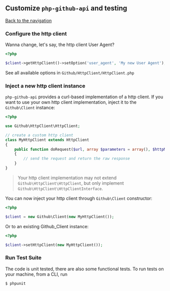 ## Customize `php-github-api` and testing
[Back to the navigation](index.md)

### Configure the http client

Wanna change, let's say, the http client User Agent?

```php
<?php

$client->getHttpClient()->setOption('user_agent', 'My new User Agent');
```

See all available options in `Github/HttpClient/HttpClient.php`

### Inject a new http client instance

`php-github-api` provides a curl-based implementation of a http client.
If you want to use your own http client implementation, inject it to the `Github\Client` instance:

```php
<?php

use Github\HttpClient\HttpClient;

// create a custom http client
class MyHttpClient extends HttpClient
{
    public function doRequest($url, array $parameters = array(), $httpMethod = 'GET', array $options = array())
    {
        // send the request and return the raw response
    }
}
```

> Your http client implementation may not extend `Github\HttpClient\HttpClient`, but only implement `Github\HttpClient\HttpClientInterface`.

You can now inject your http client through `Github\Client` constructor:

```php
<?php

$client = new Github\Client(new MyHttpClient());
```

Or to an existing Github_Client instance:

```php
<?php

$client->setHttpClient(new MyHttpClient());
```

### Run Test Suite

The code is unit tested, there are also some functional tests. To run tests on your machine, from a CLI, run

```bash
$ phpunit
```
